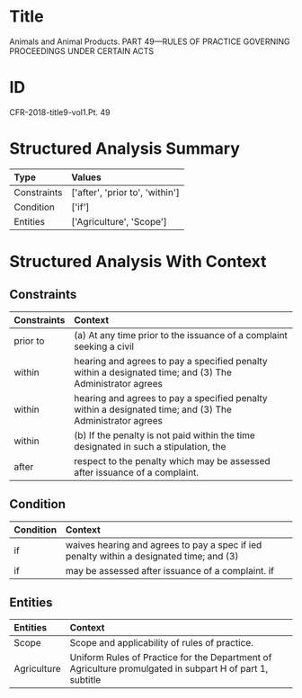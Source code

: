# Title

 Animals and Animal Products. PART 49—RULES OF PRACTICE GOVERNING PROCEEDINGS UNDER CERTAIN ACTS


# ID

 CFR-2018-title9-vol1.Pt. 49


# Structured Analysis Summary

| Type        | Values                          |
|:------------|:--------------------------------|
| Constraints | ['after', 'prior to', 'within'] |
| Condition   | ['if']                          |
| Entities    | ['Agriculture', 'Scope']        |


# Structured Analysis With Context

 


## Constraints

| Constraints   | Context                                                                                                  |
|:--------------|:---------------------------------------------------------------------------------------------------------|
| prior to      | (a) At any time  prior to the issuance of a complaint seeking a civil                                    |
| within        | hearing and agrees to pay a specified penalty within a designated time; and (3) The Administrator agrees |
| within        | hearing and agrees to pay a specified penalty within a designated time; and (3) The Administrator agrees |
| within        | (b) If the penalty is not paid  within the time designated in such a stipulation, the                    |
| after         | respect to the penalty which may be assessed after  issuance of a complaint.                             |


## Condition

| Condition   | Context                                                                                  |
|:------------|:-----------------------------------------------------------------------------------------|
| if          | waives hearing and agrees to pay a spec if ied penalty within a designated time; and (3) |
| if          | may be assessed after issuance of a complaint. if                                        |


## Entities

| Entities    | Context                                                                                                  |
|:------------|:---------------------------------------------------------------------------------------------------------|
| Scope       | Scope  and applicability of rules of practice.                                                           |
| Agriculture | Uniform Rules of Practice for the Department of Agriculture promulgated in subpart H of part 1, subtitle |


